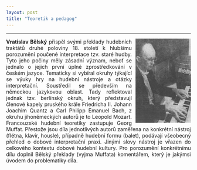 ```yaml
---
layout: post
title: "Teoretik a pedagog"
---
```

---

<img src="/assets/belsky.png" width="30%" height="30%" style="float: right; margin-left: 10px;">
<div style="text-align: justify;">
<strong>Vratislav Bělský</strong> přispěl svými překlady hudebních traktátů druhé poloviny 18. století k hlubšímu porozumění poučené interpretace tzv. staré hudby. Tyto jeho počiny měly zásadní význam, neboť se jednalo o jejich první úplné zprostředkování v českém jazyce. Tematicky si vybíral okruhy týkající se výuky hry na hudební nástroje a otázky interpretační. Soustředil se především na německou jazykovou oblast. Tady reflektoval jednak tzv. berlínský okruh, který představují členové kapely pruského krále Friedricha II. Johann Joachim Quantz a Carl Philipp Emanuel Bach, z okruhu jihoněmeckých autorů je to Leopold Mozart. Francouzské hudební teoretiky zastupuje Georg Muffat. Přestože jsou díla jednotlivých autorů zaměřena na konkrétní nástroj (flétna, klavír, housle), případně hudební formu (balet), podávají všeobecný přehled o dobové interpretační praxi. Jinými slovy nástroj je vřazen do celkového kontextu dobové hudební kultury. Pro porozumění konkrétnímu dílu doplnil Bělský překlady (vyjma Muffata) komentářem, který je jakýmsi úvodem do problematiky díla.
</div>
